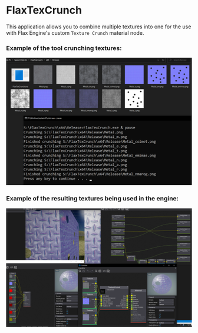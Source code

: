 # FlaxTexCrunch
This application allows you to combine multiple textures into one for the use with Flax Engine's custom `Texture Crunch` material node.

### Example of the tool crunching textures:
![Example of the tool crunching textures](Image1.png)

### Example of the resulting textures being used in the engine:
![Example of the tool crunching textures](Image2.png)
